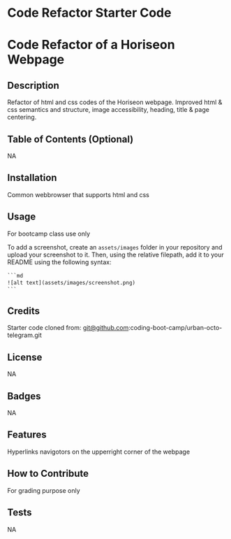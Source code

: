 # Code Refactor Starter Code


# Code Refactor of a Horiseon Webpage

## Description

Refactor of html and css codes of the Horiseon webpage. Improved html & css semantics and structure, image accessibility, heading, title & page centering.

## Table of Contents (Optional)
NA

## Installation
Common webbrowser that supports html and css

## Usage
For bootcamp class use only

To add a screenshot, create an `assets/images` folder in your repository and upload your screenshot to it. Then, using the relative filepath, add it to your README using the following syntax:

    ```md
    ![alt text](assets/images/screenshot.png)
    ```

## Credits
Starter code cloned from:
git@github.com:coding-boot-camp/urban-octo-telegram.git

## License
NA

## Badges
NA

## Features
Hyperlinks navigotors on the upperright corner of the webpage

## How to Contribute
For grading purpose only

## Tests
NA
